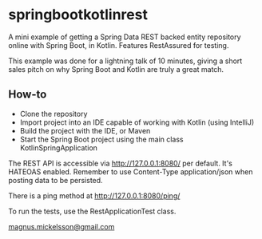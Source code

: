 # springbootkotlinrest
A mini example of getting a Spring Data REST backed entity repository online with Spring Boot, in Kotlin. Features RestAssured for testing.

This example was done for a lightning talk of 10 minutes, giving a short sales pitch on why Spring Boot and Kotlin are truly a great match.

## How-to

* Clone the repository
* Import project into an IDE capable of working with Kotlin (using IntelliJ)
* Build the project with the IDE, or Maven
* Start the Spring Boot project using the main class KotlinSpringApplication

The REST API is accessible via http://127.0.0.1:8080/ per default. It's HATEOAS enabled.
Remember to use Content-Type application/json when posting data to be persisted.

There is a ping method at http://127.0.0.1:8080/ping/

To run the tests, use the RestApplicationTest class.

magnus.mickelsson@gmail.com
